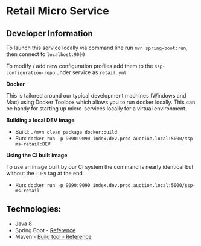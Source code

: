 Retail Micro Service
=========================


Developer Information
---

To launch this service locally via command line run `mvn spring-boot:run`, then connect to `localhost:9090`

To modify / add new configuration profiles add them to the `ssp-configuration-repo` under service as `retail.yml`


**Docker**

This is tailored around our typical development machines (Windows and Mac) using Docker Toolbox which allows you to run docker locally.  This can be handy for starting up micro-services locally for a virtual environment.


**Building a local DEV image**
- Build: `./mvn clean package docker:build`
- Run: `docker run -p 9090:9090 index.dev.prod.auction.local:5000/ssp-ms-retail:DEV` 

**Using the CI built image**

To use an image built by our CI system the command is nearly identical but without the `:DEV` tag at the end

- Run: `docker run -p 9090:9090 index.dev.prod.auction.local:5000/ssp-ms-retail`

Technologies:
----

  - Java 8 
  - Spring Boot - [Reference](https://spring.io/guides/gs/spring-boot/)
  - Maven - [Build tool - Reference](http://apache.maven.org)
